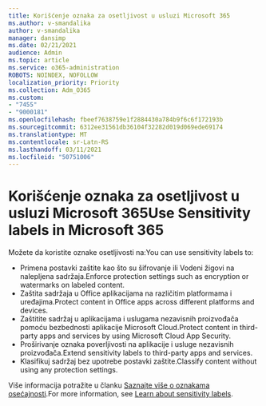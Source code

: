 ```yaml
---
title: Korišćenje oznaka za osetljivost u usluzi Microsoft 365
ms.author: v-smandalika
author: v-smandalika
manager: dansimp
ms.date: 02/21/2021
audience: Admin
ms.topic: article
ms.service: o365-administration
ROBOTS: NOINDEX, NOFOLLOW
localization_priority: Priority
ms.collection: Adm_O365
ms.custom:
- "7455"
- "9000181"
ms.openlocfilehash: fbeef7638759e1f2884430a784b9f6c6f172193b
ms.sourcegitcommit: 6312ee31561db36104f32282d019d069ede69174
ms.translationtype: MT
ms.contentlocale: sr-Latn-RS
ms.lasthandoff: 03/11/2021
ms.locfileid: "50751006"
---
```

# <a name="use-sensitivity-labels-in-microsoft-365"></a><span data-ttu-id="96d37-102">Korišćenje oznaka za osetljivost u usluzi Microsoft 365</span><span class="sxs-lookup"><span data-stu-id="96d37-102">Use Sensitivity labels in Microsoft 365</span></span>

<span data-ttu-id="96d37-103">Možete da koristite oznake osetljivosti na:</span><span class="sxs-lookup"><span data-stu-id="96d37-103">You can use sensitivity labels to:</span></span>
- <span data-ttu-id="96d37-104">Primena postavki zaštite kao što su šifrovanje ili Vodeni žigovi na nalepljena sadržaja.</span><span class="sxs-lookup"><span data-stu-id="96d37-104">Enforce protection settings such as encryption or watermarks on labeled content.</span></span>
- <span data-ttu-id="96d37-105">Zaštita sadržaja u Office aplikacijama na različitim platformama i uređajima.</span><span class="sxs-lookup"><span data-stu-id="96d37-105">Protect content in Office apps across different platforms and devices.</span></span>
- <span data-ttu-id="96d37-106">Zaštitite sadržaj u aplikacijama i uslugama nezavisnih proizvođača pomoću bezbednosti aplikacije Microsoft Cloud.</span><span class="sxs-lookup"><span data-stu-id="96d37-106">Protect content in third-party apps and services by using Microsoft Cloud App Security.</span></span>
- <span data-ttu-id="96d37-107">Proširivanje oznaka poverljivosti na aplikacije i usluge nezavisnih proizvođača.</span><span class="sxs-lookup"><span data-stu-id="96d37-107">Extend sensitivity labels to third-party apps and services.</span></span>
- <span data-ttu-id="96d37-108">Klasifikuj sadržaj bez upotrebe postavki zaštite.</span><span class="sxs-lookup"><span data-stu-id="96d37-108">Classify content without using any protection settings.</span></span>

<span data-ttu-id="96d37-109">Više informacija potražite u članku [Saznajte više o oznakama osećajnosti](https://docs.microsoft.com/microsoft-365/compliance/sensitivity-labels).</span><span class="sxs-lookup"><span data-stu-id="96d37-109">For more information, see [Learn about sensitivity labels](https://docs.microsoft.com/microsoft-365/compliance/sensitivity-labels).</span></span>